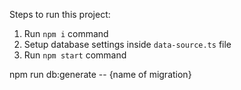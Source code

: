 Steps to run this project:

1. Run `npm i` command
2. Setup database settings inside `data-source.ts` file
3. Run `npm start` command

npm run db:generate -- {name of migration}
